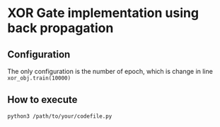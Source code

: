 # XOR Gate implementation using back propagation

## Configuration
The only configuration is the number of epoch, which is change in line `xor_obj.train(10000)`

## How to execute
```
python3 /path/to/your/codefile.py
```